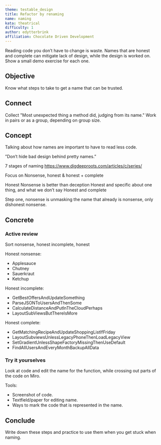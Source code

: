 ```yaml
---
theme: testable_design
title: Refactor by renaming 
name: naming
kata: theatrical
difficulty: 1
author: edytterbrink
affiliation: Chocolate Driven Development
---
```


Reading code you don’t have to change is waste.
Names that are honest and complete can mitigate lack of design,
while the design is worked on. 
Show a small demo exercise for each one.

## Objective
Know what steps to take to get a name that can be trusted.

## Connect

Collect "Most unexpected thing a method did, judging from its name."
Work in pairs or as a group, depending on group size. 


## Concept

Talking about how names are important to have to read less code.

”Don’t hide bad design behind pretty names.”

7 stages of naming  https://www.digdeeproots.com/articles/c/series/


Focus on  Nonsense, honest & honest + complete

Honest Nonsense is better than deception
Honest and specific about one thing, and what we don’t say
Honest and complete

Step one, nonsense is unmasking the name that already is nonsense, only dishonest nonsense.


## Concrete
### Active review
Sort nonsense, honest incomplete, honest

Honest nonsense:
- Applesauce
- Chutney 
- Sauerkraut 
- Ketchup

Honest incomplete:
- GetBestOffersAndUpdateSomething
- ParseJSONToUsersAndThenSome
- CalculateDistanceAndPutInTheCloudPerhaps
- LayoutSubViewsButThereIsMore

Honest complete:
- GetMatchingRecipeAndUpdateShoppingListIfFriday
- LayoutSubviewsUnlessLegacyPhoneThenLoadLegacyView
- SetGradientUnlessShapeFactoryMissingThenUseDefault
- FindAllUsersAndEveryMonthBackupAllData

### Try it yourselves  
Look at code and edit the name for the function,
while crossing out parts of the code on Miro.

Tools:
- Screenshot of code.
- Textfield/paper for editing name.
- Ways to mark the code that is represented in the name.


## Conclude
Write down these steps and practice to use them when you get stuck when naming. 
